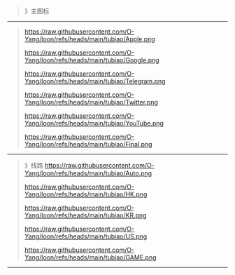 >》主图标
------
>https://raw.githubusercontent.com/O-Yang/loon/refs/heads/main/tubiao/Apple.png
>
>https://raw.githubusercontent.com/O-Yang/loon/refs/heads/main/tubiao/Google.png
>
>https://raw.githubusercontent.com/O-Yang/loon/refs/heads/main/tubiao/Telegram.png
>
>https://raw.githubusercontent.com/O-Yang/loon/refs/heads/main/tubiao/Twitter.png
>
>https://raw.githubusercontent.com/O-Yang/loon/refs/heads/main/tubiao/YouTube.png
>
>https://raw.githubusercontent.com/O-Yang/loon/refs/heads/main/tubiao/Final.png

-------
>》线路
>https://raw.githubusercontent.com/O-Yang/loon/refs/heads/main/tubiao/Auto.png
>
>https://raw.githubusercontent.com/O-Yang/loon/refs/heads/main/tubiao/HK.png
>
>https://raw.githubusercontent.com/O-Yang/loon/refs/heads/main/tubiao/KR.png
>
>https://raw.githubusercontent.com/O-Yang/loon/refs/heads/main/tubiao/US.png
>
>https://raw.githubusercontent.com/O-Yang/loon/refs/heads/main/tubiao/GAME.png

------
